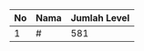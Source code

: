 | No | Nama            | Jumlah Level |
|----|-----------------|--------------|
| 1  | #    |    581        |
